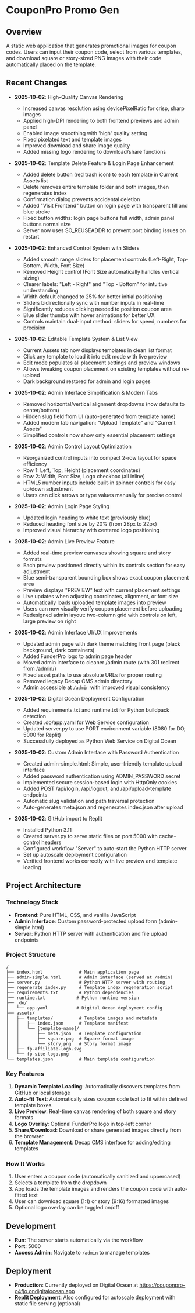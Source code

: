 # CouponPro Promo Gen

## Overview
A static web application that generates promotional images for coupon codes. Users can input their coupon code, select from various templates, and download square or story-sized PNG images with their code automatically placed on the template.

## Recent Changes
- **2025-10-02**: High-Quality Canvas Rendering
  - Increased canvas resolution using devicePixelRatio for crisp, sharp images
  - Applied high-DPI rendering to both frontend previews and admin panel
  - Enabled image smoothing with 'high' quality setting
  - Fixed pixelated text and template images
  - Improved download and share image quality
  - Added missing logo rendering to download/share functions

- **2025-10-02**: Template Delete Feature & Login Page Enhancement
  - Added delete button (red trash icon) to each template in Current Assets list
  - Delete removes entire template folder and both images, then regenerates index
  - Confirmation dialog prevents accidental deletion
  - Added "Visit Frontend" button on login page with transparent fill and blue stroke
  - Fixed button widths: login page buttons full width, admin panel buttons normal size
  - Server now uses SO_REUSEADDR to prevent port binding issues on restart

- **2025-10-02**: Enhanced Control System with Sliders
  - Added smooth range sliders for placement controls (Left-Right, Top-Bottom, Width, Font Size)
  - Removed Height control (Font Size automatically handles vertical sizing)
  - Clearer labels: "Left - Right" and "Top - Bottom" for intuitive understanding
  - Width default changed to 25% for better initial positioning
  - Sliders bidirectionally sync with number inputs in real-time
  - Significantly reduces clicking needed to position coupon area
  - Blue slider thumbs with hover animations for better UX
  - Controls maintain dual-input method: sliders for speed, numbers for precision

- **2025-10-02**: Editable Template System & List View
  - Current Assets tab now displays templates in clean list format
  - Click any template to load it into edit mode with live preview
  - Edit mode populates all placement settings and preview windows
  - Allows tweaking coupon placement on existing templates without re-upload
  - Dark background restored for admin and login pages
  
- **2025-10-02**: Admin Interface Simplification & Modern Tabs
  - Removed horizontal/vertical alignment dropdowns (now defaults to center/bottom)
  - Hidden slug field from UI (auto-generated from template name)
  - Added modern tab navigation: "Upload Template" and "Current Assets"
  - Simplified controls now show only essential placement settings

- **2025-10-02**: Admin Control Layout Optimization
  - Reorganized control inputs into compact 2-row layout for space efficiency
  - Row 1: Left, Top, Height (placement coordinates)
  - Row 2: Width, Font Size, Logo checkbox (all inline)
  - HTML5 number inputs include built-in spinner controls for easy up/down adjustment
  - Users can click arrows or type values manually for precise control

- **2025-10-02**: Admin Login Page Styling
  - Updated login heading to white text (previously blue)
  - Reduced heading font size by 20% (from 28px to 22px)
  - Improved visual hierarchy with centered logo positioning

- **2025-10-02**: Admin Live Preview Feature
  - Added real-time preview canvases showing square and story formats
  - Each preview positioned directly within its controls section for easy adjustment
  - Blue semi-transparent bounding box shows exact coupon placement area
  - Preview displays "PREVIEW" text with current placement settings
  - Live updates when adjusting coordinates, alignment, or font size
  - Automatically loads uploaded template images into preview
  - Users can now visually verify coupon placement before uploading
  - Redesigned admin layout: two-column grid with controls on left, large preview on right

- **2025-10-02**: Admin Interface UI/UX Improvements
  - Updated admin page with dark theme matching front page (black background, dark containers)
  - Added FunderPro logo to admin page header
  - Moved admin interface to cleaner /admin route (with 301 redirect from /admin/)
  - Fixed asset paths to use absolute URLs for proper routing
  - Removed legacy Decap CMS admin directory
  - Admin accessible at `/admin` with improved visual consistency

- **2025-10-02**: Digital Ocean Deployment Configuration  
  - Added requirements.txt and runtime.txt for Python buildpack detection
  - Created .do/app.yaml for Web Service configuration
  - Updated server.py to use PORT environment variable (8080 for DO, 5000 for Replit)
  - Successfully deployed as Python Web Service on Digital Ocean

- **2025-10-02**: Custom Admin Interface with Password Authentication
  - Created admin-simple.html: Simple, user-friendly template upload interface
  - Added password authentication using ADMIN_PASSWORD secret
  - Implemented secure session-based login with HttpOnly cookies
  - Added POST /api/login, /api/logout, and /api/upload-template endpoints
  - Automatic slug validation and path traversal protection
  - Auto-generates meta.json and regenerates index.json after upload

- **2025-10-02**: GitHub import to Replit
  - Installed Python 3.11
  - Created server.py to serve static files on port 5000 with cache-control headers
  - Configured workflow "Server" to auto-start the Python HTTP server
  - Set up autoscale deployment configuration
  - Verified frontend works correctly with live preview and template loading

## Project Architecture

### Technology Stack
- **Frontend**: Pure HTML, CSS, and vanilla JavaScript
- **Admin Interface**: Custom password-protected upload form (admin-simple.html)
- **Server**: Python HTTP server with authentication and file upload endpoints

### Project Structure
```
/
├── index.html              # Main application page
├── admin-simple.html       # Admin interface (served at /admin)
├── server.py               # Python HTTP server with routing
├── regenerate_index.py     # Template index regeneration script
├── requirements.txt        # Python dependencies
├── runtime.txt            # Python runtime version
├── .do/
│   └── app.yaml           # Digital Ocean deployment config
├── assets/
│   ├── templates/          # Template images and metadata
│   │   ├── index.json      # Template manifest
│   │   └── [template-name]/
│   │       ├── meta.json   # Template configuration
│   │       ├── square.png  # Square format image
│   │       └── story.png   # Story format image
│   ├── fp-affiliate-logo.svg
│   └── fp-site-logo.png
└── templates.json          # Main template configuration
```

### Key Features
1. **Dynamic Template Loading**: Automatically discovers templates from GitHub or local storage
2. **Auto-fit Text**: Automatically sizes coupon code text to fit within defined template boxes
3. **Live Preview**: Real-time canvas rendering of both square and story formats
4. **Logo Overlay**: Optional FunderPro logo in top-left corner
5. **Share/Download**: Download or share generated images directly from the browser
6. **Template Management**: Decap CMS interface for adding/editing templates

### How It Works
1. User enters a coupon code (automatically sanitized and uppercased)
2. Selects a template from the dropdown
3. App loads the template images and renders the coupon code with auto-fitted text
4. User can download square (1:1) or story (9:16) formatted images
5. Optional logo overlay can be toggled on/off

## Development
- **Run**: The server starts automatically via the workflow
- **Port**: 5000
- **Access Admin**: Navigate to `/admin` to manage templates

## Deployment
- **Production**: Currently deployed on Digital Ocean at https://couponpro-o4fjo.ondigitalocean.app
- **Replit Deployment**: Also configured for autoscale deployment with static file serving (optional)
